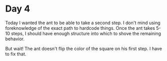 # Day 4

Today I wanted the ant to be able to take a second step. I don't mind using foreknowledge of the exact path to hardcode things. Once the ant takes 5-10 steps, I should have enough structure into which to shove the remaining behavior.

But wait! The ant doesn't flip the color of the square on his first step. I have to fix that.
